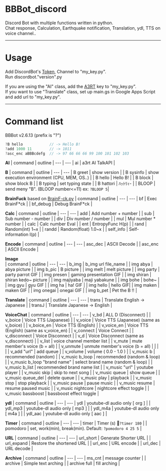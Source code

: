 # BBBot_discord  

Discord Bot with multiple functions written in python.  
Chat response, Calculation, Earthquake notification, Translation, ydl, TTS on voice channel..

---  
# Usage  
Add DiscordBot's [Token](https://discord.com/developers/applications), Channel to "my_key.py".  
Run discordbot."version".py  

If you are using the "AI" class, add the [A3RT](https://a3rt.recruit-tech.co.jp/product/talkAPI/) key to "my_key.py".  
If you want to use "Translate" class, set up main.gs in Google Apps Script and add url to "my_key.py".  

---  
  
# Command list
BBBot v2.6.13 (prefix is "?")
```c
?B hello            // -> Hello B!
?add 1000 11        // -> 1011
?asc_enc aBBBcdefg  // -> 97 66 66 66 99 100 101 102 103
```
**AI**
| command | outline |
--- | ---
| ai | a3rt AI TalkAPI  |
  
 **B**
 | command | outline |
--- | ---
| B greet | show version |
| B sysinfo | show execution environment (CPU, MEM, OS..) |
| B hello | Hello B! |
| B block | show block B |
| B typing | set typing state |
| B hattori | ﾊｯﾄﾘｨ- |
| BLOOP | send meny "B". (BLOOP number<=11) ex: `?BLOOP 5`|
  
 **BrainFuck** based on [BrainF-ck.py](https://github.com/Fukuda-B/BrainF-ck_py)
 | command | outline |
--- | ---
| bf | Exec BrainF\*ck |
| bf_debug | Debug BrainF\*ck |

 **Calc**
| command | outline |
--- | ---
| add | Add number + number |
| sub | Sub number - number |
| div | Div number / number |
| mul | Mul number * number |
| calc | Calc number Eval |
| ent | EntropyFunc H(p) |
| rand | Random(int) 1~x |
| randd | Random(float) 1.0~x |
| self_info | Self-information I(p) |

**Encode**
| command | outline |
--- | ---
| asc_dec | ASCII Decode |
| asc_enc | ASCII Encode |

**Image**  
| command | outline |
--- | ---
| b_img | b_img url file_name |
| img abya | abya picture |
| img b_pic | B picture |
| img melt | melt picture |
| img party | party parrot GIF |
| img presen | gaming presentation GIF |
| img shiran | shiran kedo~ picture |
| img majiyaba | maji yabakune |
| img bohe | bohe~ |
| img gyu | gyu GIF |
| img ha | ha! GIF |
| img hello | hello GIF|
| img maken | maken GIF |
| img onegai | onegai GIF |
| img b_pet | Pet the B !! |

**Translate**
| command | outline |
--- | ---
| trans | Translate  English -> Japanese |
| transJ | Translate Japanese -> English |

**VoiceChat**
| command | outline |
--- | ---
| v_bd | ALL D (Disconnect) |
| v_boice | Voice TTS (Japanese) |
| v_voice | Voice TTS (Japanese) (same as v_boice) |
| v_boice_en | Voice TTS (English) |
| v_voice_en | Voice TTS (English) (same as v_voice_en) |
| v_connect | Voice Connect |
| v_disconnect | Voice Disconnect |
| v_d | Voice Disconnect (same as v_disconnect) |
| v_list | voice channel member list |
| v_mute | mute member's voice (b = all) |
| v_unmute | unmute member's voice (b = all) |
| | |
| v_add "url" | add queue |
| v_volume | volume ( 0.0 - 1.0 ) |
| v_music b | recommended (random) |
| v_music b_loop | recommended (random & loop) |
| v_music b_loop "brand name" | select brand name (random & loop) |
| v_music b_list | recommended brand name list |
| v_music "url" | youtube player |
| v_music skip | skip to next song |
| v_music queue | show queue |
| v_music queue_del | delete queue |
| v_music play | playback |
| v_music stop | stop playback |
| v_music pause | pause music |
| v_music resume | resume paused music |
| v_music nightcore | nightcore effect toggle |
| v_music bassboost | bassboost effect toggle |

**ydl**
| command | outline |
--- | ---
| ydl | youtube-dl audio only [ org ] |
| ydl_mp3 | youtube-dl audio only [ mp3 ] |
| ydl_m4a | youtube-dl audio only [ m4a ] |
| ydl_aac | youtube-dl audio only [ aac ] |

**Timer**
| command | outline |
--- | ---
| timer | Timer (s)  🍜`?timer 180` |
| pomodoro | set, work(min), break(min). Default: `?pomodoro 4 25 5` |

**URL**
| command | outline |
--- | ---
| url_short | Generate Shorter URL |
| url_expand | Restore the shortened URL |
| url_enc | URL encode |
| url_dec | URL decode |

**Archive**
| command | outline |
--- | ---
| ms_cnt | message counter |
| archive | Simple text arching |
| archive full | fill arching |
